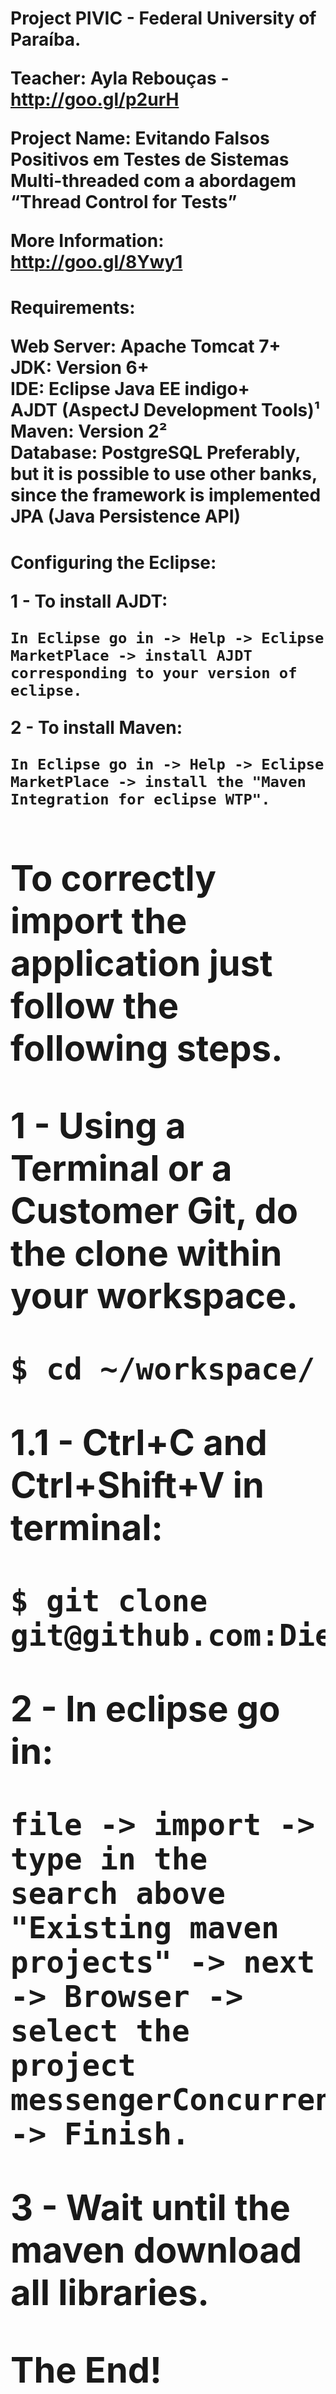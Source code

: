 <h1>Project PIVIC - Federal University of Paraíba.

Teacher: Ayla Rebouças - http://goo.gl/p2urH

Project Name: Evitando Falsos Positivos em Testes de Sistemas Multi-threaded com a abordagem 
“Thread Control for Tests”

More Information: http://goo.gl/8Ywy1


<h1>Requirements:

Web Server: Apache Tomcat 7+<br />
JDK: Version 6+<br />
IDE: Eclipse Java EE indigo+<br />
AJDT (AspectJ Development Tools)¹<br />
Maven: Version 2²<br />
Database: PostgreSQL Preferably, but it is possible to use other banks,<br />
since the framework is implemented JPA (Java Persistence API)<br />

<h1>Configuring the Eclipse:
 
<b>1 - To install AJDT:<b>

	In Eclipse go in -> Help -> Eclipse MarketPlace -> install AJDT corresponding to your version of eclipse.

<b>2 - To install Maven:<b>

	In Eclipse go in -> Help -> Eclipse MarketPlace -> install the "Maven Integration for eclipse WTP".

<h1>To correctly import the application just follow the following steps.

<b>1 - Using a Terminal or a Customer Git, do the clone within your workspace.<b>

	$ cd ~/workspace/

<b>1.1 - Ctrl+C and Ctrl+Shift+V in terminal:<b>

	$ git clone git@github.com:DiegoSousa/MessengerConcurrent.git

<b>2 - In eclipse go in:<b> 

	file -> import -> type in the search above "Existing maven projects" -> next -> Browser -> 
	select the project messengerConcurrent -> Finish.

<b>3 - Wait until the maven download all libraries.<b>

The End!

<h1>Configuring the project:

<b>1 - Right-click in:<b>

	MessengerConcurrent -> properties -> Java Build Path -> "Source" -> Add Folder -> threadControl_<version>_src -> 
	check the option srcAspectsTC and srcTC. 

<b>2 - Right-click in:<b>

	MessengerConcurrent -> Configure -> Convert to AspectJ Project.

<h1>Configuring the Database:

<b>1 - Install PostgreSQL<b> 

	(http://www.postgresql.org/download/).

<b>1.1 - If you think necessary, you can install the customer PostgreSQL<b>

	http://www.pgadmin.org/download/

<b>1.2 -There are two ways of creating the database. Using the script creation (1.2.1) or 
creating manually using the client PostgreSQL PgAdmin (1.2.2). <b>Choose the one that interests you.<b>
 
<b>1.2.1 - "Using the script creation"<b> 

Open your terminal type:

	$ cd ~/workspace/MessengerConcurrent/src/main/resources/Scripts_Database

Then type:

	$ chmod +x createDatabase.sh

Then type:
	 
	$ ./createDatabaseAndTables.sh

<b>1.2.2 - Creating manually using the client PostgreSQL PgAdmin:<b>

	Create a database with the name "messengerConcurrent" and set the "Login Role" default PostgreSQL, 
	which contains login and password 'postgres'.


<b>The End!<b>

<b>Doubts?<b>

<b>Contact</b> diego[at]diegosousa[dot]com <b>or</b> diego.sousa[at]dce.ufpb.br


<h1>Tutorial Versão em Português:

<h1>Configurando o Eclipse:
 
<b>1 - Para instalar o AJDT:<b>

	No Eclipse vá em -> Ajuda -> Eclipse MarketPlace -> instale o AJDT correspondente a sua versão do eclipse.

<b>2 - Para instalar o Maven:<b>

	No Eclipse vá em -> Ajuda -> Eclipse MarketPlace -> instale o "Maven Integration for eclipse WTP".

<h1>Para importar corretamente o aplicativo basta seguir os seguintes passos:

<b>1 - Usando um Terminal ou um cliente Git, faça o clone em seu workspace.<b>

	$ cd ~/workspace/

<b>1.1 - Ctrl+C and Ctrl+Shift+V no terminal:<b>

	$ git clone git@github.com:DiegoSousa/MessengerConcurrent.git

<b>2 - No Eclipse vá em:<b> 

	file -> import -> digite na local da busca "Existing maven projects" -> next -> Browser -> 
	selecione o project messengerConcurrent -> Fim.

<b>3 - Aguarde até que o maven faça o download de todas as bibliotecas.<b>


<h1>Configurando o projeto:

<b>1 - Botão direito em:<b>

	MessengerConcurrent -> propriedades -> Java Build Path -> "Source" -> Adicionar pasta -> busque por threadControl_<version>_src -> 
	Marque as opções srcAspectsTC e srcTC. 

<b>2 - Botão direito em:<b>

	MessengerConcurrent -> Configure -> Converter para Projeto AspectJ.

<h1>Configurando a Base de Dados:

<b>1 - Instale PostgreSQL<b> 

	(http://www.postgresql.org/download/).

<b>1.1 - Se achar necessário, instale o cliente PostgreSQL<b>

	http://www.pgadmin.org/download/

<b>1.2 - Existe duas formas de criar a base de dados. Usando o script Shell de criação (1.2.1) ou
criando manualmente usando o cliente PostgreSQL PgAdmin (1.2.2). <b>Escolhe a forma que mais lhe agradar.<b>
 
<b>1.2.1 - "Usando o script de criação"<b> 

Abra o terminal e digite:

	$ cd ~/workspace/MessengerConcurrent/src/main/resources/Scripts_Database/
		
Dê enter e digite:

	$ chmod +x createDatabase.sh

Então digite:

	$ ./createDatabase.sh

<b>1.2.2 - Criando manualmente, usando o cliente PostgreSQL PgAdmin:<b>

	Crie a Base de Dados com o nome "messengerConcurrent" e set o "Login Role" default do PostgreSQL, 
	que contém o login e o password igual a 'postgres'.


<b>Fim!<b>

<b>Duvidas?<b>

<b>Contato:</b> diego[at]diegosousa[dot]com <b>or</b> diego.sousa[at]dce.ufpb.br
